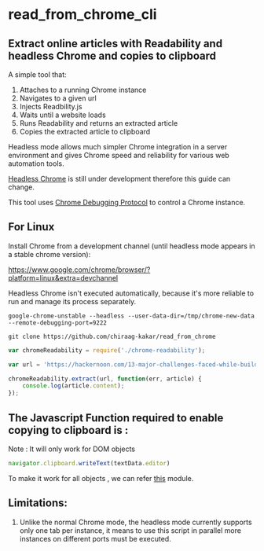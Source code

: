 # read_from_chrome_cli

## Extract online articles with Readability and headless Chrome and copies to clipboard

A simple tool that:

1. Attaches to a running Chrome instance
2. Navigates to a given url
3. Injects Readbility.js
4. Waits until a website loads
5. Runs Readability and returns an extracted article
6. Copies the extracted article to clipboard

Headless mode allows much simpler Chrome integration in a server environment and gives Chrome speed and reliability for various web automation tools.

[Headless Chrome](https://chromium.googlesource.com/chromium/src/+/lkgr/headless/) is still under development therefore this guide can change.

This tool uses [Chrome Debugging Protocol](https://developer.chrome.com/devtools/docs/debugger-protocol) to control a Chrome instance.

## For Linux

Install Chrome from a development channel (until headless mode appears in a stable chrome version):

https://www.google.com/chrome/browser/?platform=linux&extra=devchannel

Headless Chrome isn't executed automatically, because it's more reliable to run and manage its process separately.

```
google-chrome-unstable --headless --user-data-dir=/tmp/chrome-new-data --remote-debugging-port=9222

git clone https://github.com/chiraag-kakar/read_from_chrome
```

```js
var chromeReadability = require('./chrome-readability');

var url = 'https://hackernoon.com/13-major-challenges-faced-while-building-a-community-experts-roundup-e3a59aa28fbf';

chromeReadability.extract(url, function(err, article) {
    console.log(article.content);
});
```

## The Javascript Function required to enable copying to clipboard is :

Note :  It will only work for DOM objects

```js
navigator.clipboard.writeText(textData.editor)
```

To make it work for all objects , we can refer [this](https://github.com/electron/electron/blob/master/docs/api/clipboard.md#clipboard) module.


## Limitations:

1. Unlike the normal Chrome mode, the headless mode currently supports only one tab per instance, it means to use this script in parallel more instances on different ports must be executed.














